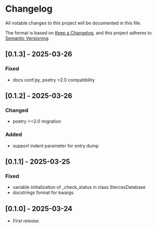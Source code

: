 <!-- markdownlint-configure-file { "MD024": false } -->
# Changelog

All notable changes to this project will be documented in this file.

The format is based on [Keep a Changelog](https://keepachangelog.com/en/1.1.0/),
and this project adheres to [Semantic Versioning](https://semver.org/spec/v2.0.0.html).

## [0.1.3] - 2025-03-26

### Fixed

- docs conf.py, poetry >2.0 compatibility

## [0.1.2] - 2025-03-26

### Changed

- poetry >=2.0 migration

### Added

- support indent parameter for entry dump

## [0.1.1] - 2025-03-25

### Fixed

- variable initialization of _check_status in class StercesDatabase
- docstrings format for kwargs

## [0.1.0] - 2025-03-24

- _First release._
